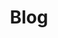 ---
title: Blog
menu: main
slug: blog
language: nl
weight: '2'
subtitle: ''
description: ''
photo: /images/header-03.jpg
thumbnail: ''
header: true
header_studio: false
header_title_gradient: false
---